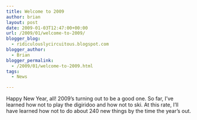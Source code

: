 ```yaml
---
title: Welcome to 2009
author: brian
layout: post
date: 2009-01-03T12:47:00+00:00
url: /2009/01/welcome-to-2009/
blogger_blog:
  - ridiculouslycircuitous.blogspot.com
blogger_author:
  - Brian
blogger_permalink:
  - /2009/01/welcome-to-2009.html
tags:
  - News

---
```

[<img src="http://4.bp.blogspot.com/_1bayJx4ovbY/SV9uWMwWqwI/AAAAAAAAAB8/TD6rA-OuAUc/s320/IMG_1628.jpg" border="0" alt="" />][1]Happy New Year, all! 2009&#8217;s turning out to be a good one. So far, I&#8217;ve learned how not to play the digiridoo and how not to ski. At this rate, I&#8217;ll have learned how not to do about 240 new things by the time the year&#8217;s out.

 [1]: http://4.bp.blogspot.com/_1bayJx4ovbY/SV9uWMwWqwI/AAAAAAAAAB8/TD6rA-OuAUc/s1600-h/IMG_1628.jpg